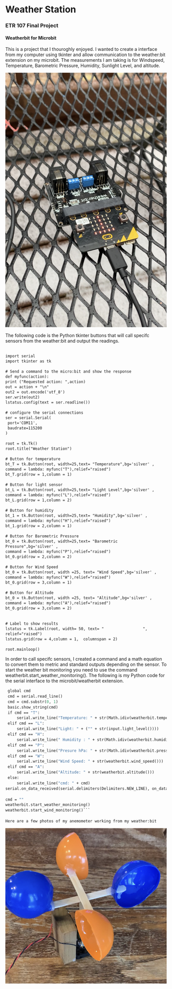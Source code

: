 # Weather Station
### ETR 107 Final Project
#### Weatherbit for Microbit

This is a project that I thouroghly enjoyed.  I wanted to create a interface from my computer using tkinter and allow communication to the weather:bit extension on my microbit.
The measurements I am taking is for Windspeed, Temperature, Barometric Pressure, Humidity, Sunlight Level, and altitude.  
 
![Weatherbit](IMAGES/Weatherbit.jpg "Microbit with Weatherbit Extension")

The following code is the Python tkinter buttons that will call specifc sensors from the weather:bit and output the readings. 


   ```# Python serial interface to a micro:bit
   
   import serial
   import tkinter as tk

   # Send a command to the micro:bit and show the response
   def myfunc(action):
   print ("Requested action: ",action)
   out = action + "\n"
   out2 = out.encode('utf_8')
   ser.write(out2)   
   lstatus.config(text = ser.readline())

   # configure the serial connections
   ser = serial.Serial(
    port='COM11',
    baudrate=115200
   )

   root = tk.Tk()
   root.title("Weather Station")

   # Button for temperature 
   bt_T = tk.Button(root, width=25,text= "Temperature",bg='silver' ,
   command = lambda: myfunc("T"),relief="raised")
   bt_T.grid(row = 1,column = 1)

   # Button for light sensor 
   bt_L = tk.Button(root, width=25,text= "Light Level",bg='silver' ,
   command = lambda: myfunc("L"),relief="raised")
   bt_L.grid(row = 1,column = 2)

   # Button for humidity
   bt_1 = tk.Button(root, width=25,text= "Humidity",bg='silver' ,
   command = lambda: myfunc("H"),relief="raised")
   bt_1.grid(row = 2,column = 1)

   # Button for Barometric Pressure
   bt_0 = tk.Button(root, width=25,text= "Barometric Pressure",bg='silver' ,
   command = lambda: myfunc("P"),relief="raised")
   bt_0.grid(row = 2,column = 2)

   # Button for Wind Speed
   bt_0 = tk.Button(root, width =25, text= "Wind Speed",bg='silver' ,
   command = lambda: myfunc("W"),relief="raised")
   bt_0.grid(row = 3,column = 1)

   # Button for Altitude
   bt_0 = tk.Button(root, width =25, text= "Altitude",bg='silver' ,
   command = lambda: myfunc("A"),relief="raised")
   bt_0.grid(row = 3,column = 2)


   # Label to show results
   lstatus = tk.Label(root, width= 50, text= "                 ", relief="raised")
   lstatus.grid(row = 4,column = 1,  columnspan = 2)

   root.mainloop()
   ```
   
In order to call specifc sensors, I created a command and a math equation to convert them to metric and standard outputs depending on the sensor.  To start the weather bit monitoring you need to use the command weatherbit.start_weather_monitoring().  The following is my Python code for the serial interface to the microbit/weatherbit extension.  
   
   ```def on_data_received():
    global cmd
    cmd = serial.read_line()
    cmd = cmd.substr(0, 1)
    basic.show_string(cmd)
    if cmd == "T":
        serial.write_line("Temperature: " + str(Math.idiv(weatherbit.temperature(), 100)))
    elif cmd == "L":
        serial.write_line("Light: " + ("" + str(input.light_level())))
    elif cmd == "H":
        serial.write_line(" Humidity : " + str(Math.idiv(weatherbit.humidity(), 1024)))
    elif cmd == "P":
        serial.write_line("Presure hPa: " + str(Math.idiv(weatherbit.pressure(), 25600)))
    elif cmd == "W":
        serial.write_line("Wind Speed: " + str(weatherbit.wind_speed()))
    elif cmd == "A":
        serial.write_line("Altitude: " + str(weatherbit.altitude()))
    else:
        serial.write_line("cmd: " + cmd)
serial.on_data_received(serial.delimiters(Delimiters.NEW_LINE), on_data_received)

cmd = ""
weatherbit.start_weather_monitoring()
weatherbit.start_wind_monitoring()```

Here are a few photos of my anemometer working from my weather:bit
```

![Anomometer](IMAGES/Anomometer.jpg)
